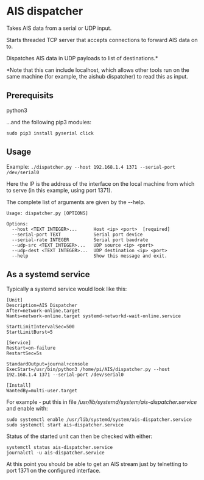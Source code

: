 # AIS dispatcher

Takes AIS data from a serial or UDP input.

Starts threaded TCP server that accepts connections to forward AIS data on to.

Dispatches AIS data in UDP payloads to list of destinations.*

*Note that this can include localhost, which allows other tools run on the same machine (for example, the aishub dispatcher) to read this as input.

## Prerequisits

python3

...and the following pip3 modules:

`sudo pip3 install pyserial click`

## Usage

Example:
`./dispatcher.py --host 192.168.1.4 1371 --serial-port /dev/serial0`

Here the IP is the address of the interface on the local machine from which to serve (in this example, using port 1371).

The complete list of arguments are given by the --help.

```
Usage: dispatcher.py [OPTIONS]

Options:
  --host <TEXT INTEGER>...      Host <ip> <port>  [required]
  --serial-port TEXT            Serial port device
  --serial-rate INTEGER         Serial port baudrate
  --udp-src <TEXT INTEGER>...   UDP source <ip> <port>
  --udp-dest <TEXT INTEGER>...  UDP destination <ip> <port>
  --help                        Show this message and exit.
```

## As a systemd service

Typically a systemd service would look like this:

```
[Unit]
Description=AIS Dispatcher
After=network-online.target
Wants=network-online.target systemd-networkd-wait-online.service

StartLimitIntervalSec=500
StartLimitBurst=5

[Service]
Restart=on-failure
RestartSec=5s

StandardOutput=journal+console
ExecStart=/usr/bin/python3 /home/pi/AIS/dispatcher.py --host 192.168.1.4 1371 --serial-port /dev/serial0

[Install]
WantedBy=multi-user.target
```

For example - put this in file */usr/lib/systemd/system/ais-dispatcher.service* and enable with:

```
sudo systemctl enable /usr/lib/systemd/system/ais-dispatcher.service
sudo systemctl start ais-dispatcher.service
```

Status of the started unit can then be checked with either:
```
systemctl status ais-dispatcher.service
journalctl -u ais-dispatcher.service
```

At this point you should be able to get an AIS stream just by telnetting to port 1371 on the configured interface.
